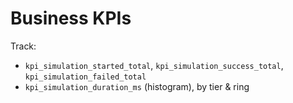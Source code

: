 # Business KPIs
Track:
- `kpi_simulation_started_total`, `kpi_simulation_success_total`, `kpi_simulation_failed_total`
- `kpi_simulation_duration_ms` (histogram), by tier & ring
